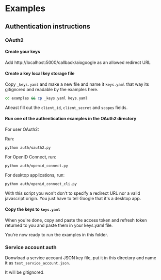 # Examples

## Authentication instructions

### OAuth2

#### Create your keys

Add http://localhost:5000/callback/aiogoogle as an allowed redirect URL

#### Create a key local key storage file

Copy `_keys.yaml` and make a new file and name it `keys.yaml` that way its gitignored and readable by the examples here.

```sh
cd examples && cp _keys.yaml keys.yaml
```

Atleast fill out the `client_id`, `client_secret` and `scopes` fields.

#### Run one of the authentication examples in the OAuth2 directory

For user OAuth2:

Run:

```sh
python auth/oauth2.py
```

For OpenID Connect, run:

```sh
python auth/openid_connect.py
```

For desktop applications, run:

```sh
python auth/openid_connect_cli.py
```

With this script you won't don't to specify a redirect URL nor a valid javascript origin. You just have to tell Google that it's a desktop app.

#### Copy the keys to `keys.yaml`

When you're done, copy and paste the access token and refresh token returned to you and paste them in your keys.yaml file.

You're now ready to run the examples in this folder.

### Service account auth

Donwload a service account JSON key file, put it in this directory and name it as `test_service_account.json`.

It will be gitignored.
